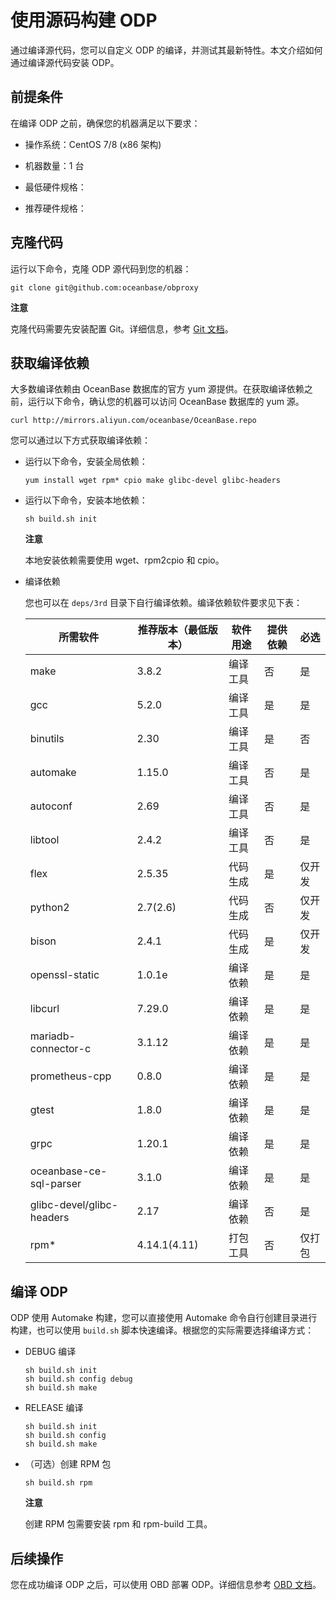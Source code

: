 使用源码构建 ODP 
===============================

通过编译源代码，您可以自定义 ODP 的编译，并测试其最新特性。本文介绍如何通过编译源代码安装 ODP。

前提条件 
-------------------------

在编译 ODP 之前，确保您的机器满足以下要求：

* 操作系统：CentOS 7/8 (x86 架构)

  

* 机器数量：1 台

  

* 最低硬件规格：

  

* 推荐硬件规格：

  




克隆代码 
-------------------------

运行以下命令，克隆 ODP 源代码到您的机器：

```shell
git clone git@github.com:oceanbase/obproxy
```


**注意**



克隆代码需要先安装配置 Git。详细信息，参考 [Git 文档](https://git-scm.com/doc)。

获取编译依赖 
---------------------------

大多数编译依赖由 OceanBase 数据库的官方 yum 源提供。在获取编译依赖之前，运行以下命令，确认您的机器可以访问 OceanBase 数据库的 yum 源。

```shell
curl http://mirrors.aliyun.com/oceanbase/OceanBase.repo
```



您可以通过以下方式获取编译依赖：

* 运行以下命令，安装全局依赖：

  ```shell
  yum install wget rpm* cpio make glibc-devel glibc-headers
  ```

  

* 运行以下命令，安装本地依赖：

  ```shell
  sh build.sh init
  ```

  
  **注意**

  

  本地安装依赖需要使用 wget、rpm2cpio 和 cpio。
  

* 编译依赖

  您也可以在 `deps/3rd` 目录下自行编译依赖。编译依赖软件要求见下表：
  

  |         **所需软件**          | **推荐版本（最低版本）** | **软件用途** | **提供依赖** | **必选** |
  |---------------------------|----------------|----------|----------|--------|
  | make                      | 3.8.2          | 编译工具     | 否        | 是      |
  | gcc                       | 5.2.0          | 编译工具     | 是        | 是      |
  | binutils                  | 2.30           | 编译工具     | 是        | 否      |
  | automake                  | 1.15.0         | 编译工具     | 否        | 是      |
  | autoconf                  | 2.69           | 编译工具     | 否        | 是      |
  | libtool                   | 2.4.2          | 编译工具     | 否        | 是      |
  | flex                      | 2.5.35         | 代码生成     | 是        | 仅开发    |
  | python2                   | 2.7(2.6)       | 代码生成     | 否        | 仅开发    |
  | bison                     | 2.4.1          | 代码生成     | 是        | 仅开发    |
  | openssl-static            | 1.0.1e         | 编译依赖     | 是        | 是      |
  | libcurl                   | 7.29.0         | 编译依赖     | 是        | 是      |
  | mariadb-connector-c       | 3.1.12         | 编译依赖     | 是        | 是      |
  | prometheus-cpp            | 0.8.0          | 编译依赖     | 是        | 是      |
  | gtest                     | 1.8.0          | 编译依赖     | 是        | 是      |
  | grpc                      | 1.20.1         | 编译依赖     | 是        | 是      |
  | oceanbase-ce-sql-parser   | 3.1.0          | 编译依赖     | 是        | 是      |
  | glibc-devel/glibc-headers | 2.17           | 编译依赖     | 否        | 是      |
  | rpm\*                     | 4.14.1(4.11)   | 打包工具     | 否        | 仅打包    |

  




编译 ODP 
---------------------------

ODP 使用 Automake 构建，您可以直接使用 Automake 命令自行创建目录进行构建，也可以使用 `build.sh` 脚本快速编译。根据您的实际需要选择编译方式：

* DEBUG 编译

  ```shell
  sh build.sh init
  sh build.sh config debug
  sh build.sh make
  ```

  

* RELEASE 编译

  ```shell
  sh build.sh init
  sh build.sh config
  sh build.sh make
  ```

  

* （可选）创建 RPM 包

  ```shell
  sh build.sh rpm
  ```

  
  **注意**

  

  创建 RPM 包需要安装 rpm 和 rpm-build 工具。
  




后续操作 
-------------------------

您在成功编译 ODP 之后，可以使用 OBD 部署 ODP。详细信息参考 [OBD 文档](https://github.com/oceanbase/obdeploy/blob/master/README-CN.md)。
